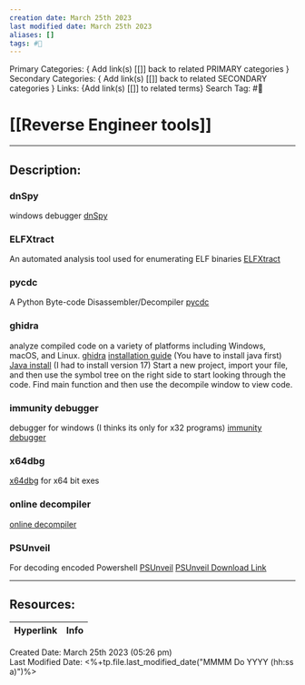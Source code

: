 ```yaml
---
creation date: March 25th 2023
last modified date: March 25th 2023
aliases: []
tags: #📕
---
```


Primary Categories: { Add link(s) [[]] back to related PRIMARY categories }
Secondary Categories:  { Add link(s) [[]] back to related SECONDARY categories }
Links: {Add link(s) [[]] to related terms}
Search Tag: #📕  

# [[Reverse Engineer tools]]  
___

## Description:  

### dnSpy
windows debugger
[dnSpy](https://github.com/dnSpy/dnSpy)

### ELFXtract
An automated analysis tool used for enumerating ELF binaries
[ELFXtract](https://github.com/AidenPearce369/elfxtract)

### pycdc
A Python Byte-code Disassembler/Decompiler
[pycdc](https://github.com/zrax/pycdc)

### ghidra
analyze compiled code on a variety of platforms including Windows, macOS, and Linux.
[ghidra](https://github.com/NationalSecurityAgency/ghidra)
[installation guide](https://ghidra-sre.org/InstallationGuide.html) (You have to install java first)
[Java install](https://adoptium.net/temurin/releases/?version=17) (I had to install version 17)
Start a new project, import your file, and then use the symbol tree on the right side to start looking through the code. Find main function and then use the decompile window to view code.

### immunity debugger
debugger for windows (I thinks its only for x32 programs)
[immunity debugger](https://www.immunityinc.com/products/debugger/)
### x64dbg

[x64dbg](https://x64dbg.com/) for x64 bit exes

### online decompiler
[online decompiler](https://dogbolt.org/)

### PSUnveil
For decoding encoded Powershell
[PSUnveil](https://www.kahusecurity.com/posts/introducing_psunveil.html)
[PSUnveil Download Link](https://www.kahusecurity.com/tools/PSUnveil_v0.3.7z)



___

## Resources:

| Hyperlink | Info |
| --------- | ---- |


Created Date: March 25th 2023 (05:26 pm)  
Last Modified Date: <%+tp.file.last_modified_date("MMMM Do YYYY (hh:ss a)")%>
